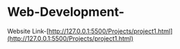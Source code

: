 # Web-Development- 
Website Link-[http://127.0.0.1:5500/Projects/project1.html](http://127.0.0.1:5500/Projects/project1.html)
